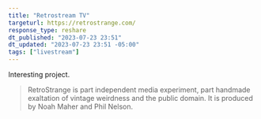 ```yaml
---
title: "Retrostream TV"
targeturl: https://retrostrange.com/
response_type: reshare
dt_published: "2023-07-23 23:51"
dt_updated: "2023-07-23 23:51 -05:00"
tags: ["livestream"]
---
```


Interesting project. 

> RetroStrange is part independent media experiment, part handmade exaltation of vintage weirdness and the public domain. It is produced by Noah Maher and Phil Nelson. 